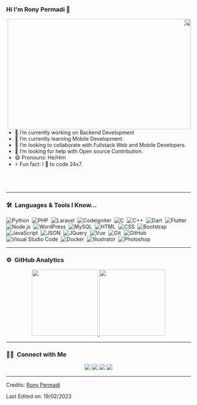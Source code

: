### Hi I'm Rony Permadi 👋

<img align="right" src="https://raw.githubusercontent.com/ronypermadi/ronypermadi/main/undraw_programming.png" width="500" height="300" style="transform: rotateY(180deg);" />

---

- 🔭 I’m currently working on Backend Development
- 🌱 I’m currently learning Mobile Development.
- 👯 I’m looking to collaborate with Fullstack Web and Mobile Developers.
- 🤔 I’m looking for help with Open source Contribution.
- 😄 Pronouns: He/Him
- ⚡ Fun fact: I 💖 to code 24x7.

<br/><br/>

---

### 🛠 &nbsp;Languages & Tools I Know...

![Python](https://img.shields.io/badge/-Python-05122A?style=flat&logo=python)&nbsp;
![PHP](https://img.shields.io/badge/-PHP-05122A?style=flat&logo=php)&nbsp;
![Laravel](https://img.shields.io/badge/-Laravel-05122A?style=flat&logo=laravel)&nbsp;
![Codeigniter](https://img.shields.io/badge/-Codeigniter-05122A?style=flat&logo=codeigniter)&nbsp;
![C](https://img.shields.io/badge/-C-05122A?style=flat&logo=C&logoColor=A8B9CC)&nbsp;
![C++](https://img.shields.io/badge/-C++-05122A?style=flat&logo=C%2B%2B&logoColor=00599C)&nbsp;
![Dart](https://img.shields.io/badge/-Dart-05122A?style=flat&logo=dart&logoColor=007ACC)&nbsp;
![Flutter](https://img.shields.io/badge/-Flutter-05122A?style=flat&logo=flutter&logoColor=007ACC)&nbsp;
![Node.js](https://img.shields.io/badge/-Node.js-05122A?style=flat&logo=node.js)&nbsp;
![WordPress](https://img.shields.io/badge/-WordPress-blue?style=flat&logo=wordpress)&nbsp;
![MySQL](https://img.shields.io/badge/-MySQL-05122A?style=flat&logo=mysql)&nbsp;
![HTML](https://img.shields.io/badge/-HTML-05122A?style=flat&logo=HTML5)&nbsp;
![CSS](https://img.shields.io/badge/-CSS-05122A?style=flat&logo=CSS3&logoColor=1572B6)&nbsp;
![Bootstrap](https://img.shields.io/badge/-Bootstrap-05122A?style=flat&logo=bootstrap&logoColor=563D7C)&nbsp;
![JavaScript](https://img.shields.io/badge/-JavaScript-05122A?style=flat&logo=javascript)&nbsp;
![JSON](https://img.shields.io/badge/-JSON-02569B?style=flat&logo=json)&nbsp;
![JQuery](https://img.shields.io/badge/-JQuery-blue?style=flat&logo=jquery)&nbsp;
![Vue](https://img.shields.io/badge/-Vue.js-05122A?style=flat&logo=vue.js)&nbsp;
![Git](https://img.shields.io/badge/-Git-05122A?style=flat&logo=git)&nbsp;
![GitHub](https://img.shields.io/badge/-GitHub-05122A?style=flat&logo=github)&nbsp;
![Visual Studio Code](https://img.shields.io/badge/-Visual%20Studio%20Code-05122A?style=flat&logo=visual-studio-code&logoColor=007ACC)&nbsp;
![Docker](https://img.shields.io/badge/-Docker-05122A?style=flat&logo=docker)&nbsp;
![Illustrator](https://img.shields.io/badge/-Illustrator-05122A?style=flat&logo=adobe-illustrator)&nbsp;
![Photoshop](https://img.shields.io/badge/-Photoshop-05122A?style=flat&logo=adobe-photoshop)&nbsp;

---

### ⚙️ &nbsp;GitHub Analytics

<p align="center">
<a href="https://github.com/ronypermadi">
  <img height="180em" src="https://github-readme-stats-eight-theta.vercel.app/api?username=ronypermadi&show_icons=true&theme=algolia&include_all_commits=true&count_private=true"/>
  <img height="180em" src="https://github-readme-stats-eight-theta.vercel.app/api/top-langs/?username=ronypermadi&layout=compact&langs_count=8&theme=algolia"/>
</a>
</p>

---

### 🤝🏻 &nbsp;Connect with Me

<p align="center">
<a href="https://www.ronypermadi.com"><img src="https://img.shields.io/badge/-ronypermadi.com-3423A6?style=flat&logo=Google-Chrome&logoColor=white"/></a>
<a href="https://linkedin.com/in/ronypermadi"><img src="https://img.shields.io/badge/-Rony%20Permadi-0077B5?style=flat&logo=Linkedin&logoColor=white"/></a>
<a href="https://instagram.com/ronypermadi1"><img src="https://img.shields.io/badge/-@ronypermadi1-E4405F?style=flat&logo=Instagram&logoColor=white"/></a>
<a href="https://facebook.com/rony.permadi"><img src="https://img.shields.io/badge/-@rony.permadi-1877F2?style=flat&logo=Facebook&logoColor=white"/></a>
</p>

-----
Credits: [Rony Permadi](https://github.com/ronypermadi)

Last Edited on: 19/02/2023
